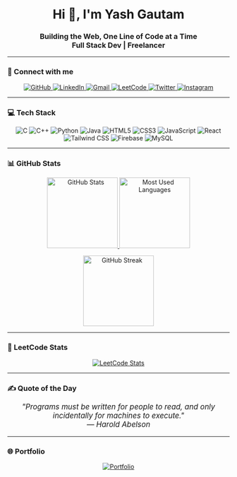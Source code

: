 <h1 align="center">Hi 👋, I'm Yash Gautam</h1>
<h3 align="center"> Building the Web, One Line of Code at a Time <br> Full Stack Dev | Freelancer </h3>

---

### 🤝 Connect with me
<p align="center">
  <a href="https://github.com/its-yash0003" target="_blank" rel="noopener noreferrer">
    <img src="https://img.icons8.com/ios-glyphs/48/000000/github.png" title="GitHub" alt="GitHub"/>
  </a>
  <a href="https://www.linkedin.com/in/yash-g0003/" target="_blank" rel="noopener noreferrer">
    <img src="https://img.icons8.com/ios-filled/48/0A66C2/linkedin.png" title="LinkedIn" alt="LinkedIn"/>
  </a>
  <a href="mailto:yashgautam2407@gmail.com" target="_blank" rel="noopener noreferrer">
    <img src="https://img.icons8.com/ios-glyphs/48/D14836/gmail.png" title="Gmail" alt="Gmail"/>
  </a>
  <a href="https://leetcode.com/u/its_yash0003/" target="_blank" rel="noopener noreferrer">
    <img src="https://img.icons8.com/external-tal-revivo-color-tal-revivo/48/external-level-up-your-coding-skills-and-quickly-land-a-job-logo-color-tal-revivo.png" title="LeetCode" alt="LeetCode"/>
  </a>
  <a href="https://twitter.com/itsyash0003" target="_blank" rel="noopener noreferrer">
    <img src="https://img.icons8.com/ios-filled/48/1DA1F2/twitter.png" title="Twitter" alt="Twitter"/>
  </a>
  <a href="https://instagram.com/y.a.s.h_0003" target="_blank" rel="noopener noreferrer">
    <img src="https://img.icons8.com/ios-filled/48/E4405F/instagram.png" title="Instagram" alt="Instagram"/>
  </a>
</p>

---

### 💻 Tech Stack
<p align="center">
  <img src="https://img.icons8.com/color/48/000000/c-programming.png" title="C"/>
  <img src="https://img.icons8.com/color/48/000000/c-plus-plus-logo.png" title="C++"/>
  <img src="https://img.icons8.com/color/48/000000/python--v1.png" title="Python"/>
  <img src="https://img.icons8.com/color/48/000000/java-coffee-cup-logo.png" title="Java"/>
  <img src="https://img.icons8.com/color/48/000000/html-5--v1.png" title="HTML5"/>
  <img src="https://img.icons8.com/color/48/000000/css3.png" title="CSS3"/>
  <img src="https://img.icons8.com/color/48/000000/javascript--v1.png" title="JavaScript"/>
  <img src="https://img.icons8.com/plasticine/48/react.png" title="React"/>
  <img src="https://img.icons8.com/color/48/000000/tailwindcss.png" title="Tailwind CSS"/>
  <img src="https://img.icons8.com/color/48/000000/firebase.png" title="Firebase"/>
  <img src="https://img.icons8.com/ios-filled/48/4479A1/mysql-logo.png" title="MySQL"/>
</p>

---

### 📊 GitHub Stats
<p align="center">
  <a href="https://github.com/its-yash0003" target="_blank" rel="noopener noreferrer">
    <img src="https://github-readme-stats.vercel.app/api?username=its-yash0003&show_icons=true&theme=radical" height="160" title="GitHub Stats"/>
  </a>
  <a href="https://github.com/its-yash0003" target="_blank" rel="noopener noreferrer">
    <img src="https://github-readme-stats.vercel.app/api/top-langs/?username=its-yash0003&layout=compact&theme=radical" height="160" title="Most Used Languages"/>
  </a>
</p>
<p align="center">
  <a href="https://github.com/its-yash0003" target="_blank" rel="noopener noreferrer">
    <img src="https://github-readme-streak-stats.herokuapp.com/?user=its-yash0003&theme=radical" height="160" title="GitHub Streak"/>
  </a>
</p>

---

### 🧠 LeetCode Stats
<p align="center">
  <a href="https://leetcode.com/u/its_yash0003/" target="_blank" rel="noopener noreferrer">
    <img src="https://leetcard.jacoblin.cool/its_yash0003?theme=dark&font=Karma&ext=contest" title="LeetCode Stats" alt="LeetCode Stats"/>
  </a>
</p>

---

### ✍️ Quote of the Day
<p align="center" style="font-style: italic; font-size: 1.2em;"> "Programs must be written for people to read, and only incidentally for machines to execute." <br/>— Harold Abelson </p>

---

### 🌐 Portfolio
<p align="center">
  <a href="https://portfolio-alpha-teal-13.vercel.app/" target="_blank" rel="noopener noreferrer">
    <img src="https://img.shields.io/badge/🌐%20Visit%20My%20Portfolio-blue?style=for-the-badge&logo=google-chrome&logoColor=white" title="Portfolio"/>
  </a>
</p>
